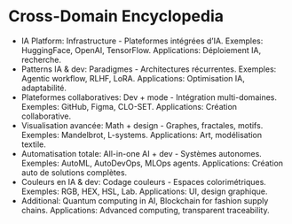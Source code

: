 # Cross-Domain Encyclopedia
- IA Platform: Infrastructure - Plateformes intégrées d’IA. Exemples: HuggingFace, OpenAI, TensorFlow. Applications: Déploiement IA, recherche.
- Patterns IA & dev: Paradigmes - Architectures récurrentes. Exemples: Agentic workflow, RLHF, LoRA. Applications: Optimisation IA, adaptabilité.
- Plateformes collaboratives: Dev + mode - Intégration multi-domaines. Exemples: GitHub, Figma, CLO-SET. Applications: Création collaborative.
- Visualisation avancée: Math + design - Graphes, fractales, motifs. Exemples: Mandelbrot, L-systems. Applications: Art, modélisation textile.
- Automatisation totale: All-in-one AI + dev - Systèmes autonomes. Exemples: AutoML, AutoDevOps, MLOps agents. Applications: Création auto de solutions complètes.
- Couleurs en IA & dev: Codage couleurs - Espaces colorimétriques. Exemples: RGB, HEX, HSL, Lab. Applications: UI, design graphique.
- Additional: Quantum computing in AI, Blockchain for fashion supply chains. Applications: Advanced computing, transparent traceability.
